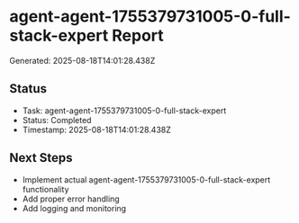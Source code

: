 # agent-agent-1755379731005-0-full-stack-expert Report

Generated: 2025-08-18T14:01:28.438Z

## Status
- Task: agent-agent-1755379731005-0-full-stack-expert
- Status: Completed
- Timestamp: 2025-08-18T14:01:28.438Z

## Next Steps
- Implement actual agent-agent-1755379731005-0-full-stack-expert functionality
- Add proper error handling
- Add logging and monitoring
